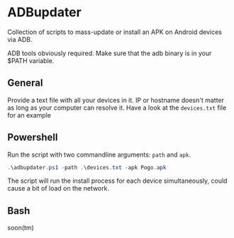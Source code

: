 # ADBupdater
Collection of scripts to mass-update or install an APK on Android devices via ADB.

ADB tools obviously required. Make sure that the adb binary is in your $PATH variable.

## General
Provide a text file with all your devices in it. IP or hostname doesn't matter as long as your computer can resolve it. Have a look at the `devices.txt` file for an example

## Powershell
Run the script with two commandline arguments: `path` and `apk`.

```powershell
.\adbupdater.ps1 -path .\devices.txt -apk Pogo.apk
```

The script will run the install process for each device simultaneously, could cause a bit of load on the network.

## Bash
soon(tm)
